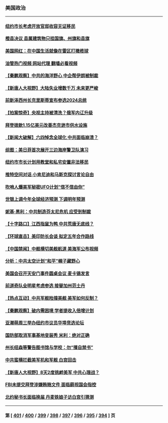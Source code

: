 ### 美国政治
---
#### [纽约市长考虑开放官邸收容无证移民](../../pages/ncid1078159/n14011405.md?06071245) 
#### [橙县决议 县属建筑物只挂国旗、州旗和县旗](../../pages/ncid1078159/n14011384.md?06071245) 
#### [美国网红：在中国生活就像在雷区打橄榄球](../../pages/ncid1078159/n14011345.md?06071245) 
#### [油管热门视频 网站代理 翻墙必看视频](http://138.2.39.72:81/youtube.html?epic-marker?06071245)
#### [【秦鹏观察】中共的海洋野心 中企帮伊朗被制裁](../../pages/ncid1078159/n14011282.md?06071245) 
#### [【新唐人大视野】大陆失业增数千万 未来更严峻](../../pages/ncid1078159/n14011270.md?06071245) 
#### [前新泽西州长克里斯蒂宣布参选2024总统](../../pages/ncid1078159/n14011250.md?06071245) 
#### [【拍案惊奇】央视主持被清洗？俄军内讧升级](../../pages/ncid1078159/n14011239.md?06071245) 
#### [拜登拨款1.15亿美元改善杰克逊市供水设施](../../pages/ncid1078159/n14011222.md?06071245) 
#### [【新闻大破解】六四悼念全球化 中共面临崩溃？](../../pages/ncid1078159/n14011236.md?06071245) 
#### [组图：美日菲首次展开三边海岸警卫队演习](../../pages/ncid1078159/n14011143.md?06071245) 
#### [纽约市市长计划用教堂和私宅安置非法移民](../../pages/ncid1078159/n14011174.md?06071245) 
#### [推特空间对话 小肯尼迪和马斯克探讨言论自由](../../pages/ncid1078159/n14011163.md?06071245) 
#### [吹哨人爆美军秘密UFO计划“信不信由你”](../../pages/ncid1078159/n14011155.md?06071245) 
#### [世银上调今年全球经济预测 下调明年预测](../../pages/ncid1078159/n14011150.md?06071245) 
#### [妮基‧黑利：中共制造芬太尼危机 应受到制裁](../../pages/ncid1078159/n14011167.md?06071245) 
#### [【十字路口】江西指鼠为鸭 中共荒唐无底线？](../../pages/ncid1078159/n14011078.md?06071245) 
#### [【环球直击】美印防长会谈 拟定五年合作路线](../../pages/ncid1078159/n14010617.md?06071245) 
#### [【中国禁闻】中舰横切美舰航道 美海军公布视频](../../pages/ncid1078159/n14010562.md?06071245) 
#### [分析：中共太空计划“和平”幌子藏野心](../../pages/ncid1078159/n14009986.md?06071245) 
#### [美国会召开天安门事件圆桌会议 麦卡锡发言](../../pages/ncid1078159/n14010697.md?06071245) 
#### [前道奇队全明星考虑参选 接替加州范士丹](../../pages/ncid1078159/n14010846.md?06071245) 
#### [【热点互动】中共军舰险撞美舰 美军如何反制？](../../pages/ncid1078159/n14010627.md?06071245) 
#### [【秦鹏观察】破内需困境 学者提收入倍增计划](../../pages/ncid1078159/n14010741.md?06071245) 
#### [亚潮萌周三举办纽约市议员华埠竞选论坛](../../pages/ncid1078159/n14010790.md?06071245) 
#### [国防部取消军事基地变装秀 米利：绝对正确](../../pages/ncid1078159/n14010682.md?06071245) 
#### [州长纽森等警告图书馆与学校：勿“擅自禁书”](../../pages/ncid1078159/n14010678.md?06071245) 
#### [中共蛮横拦截美军机和军舰 白宫回击](../../pages/ncid1078159/n14010602.md?06071245) 
#### [【新唐人大视野】8天2度挑衅美军 中共心理战？](../../pages/ncid1078159/n14010620.md?06071245) 
#### [FBI未提交拜登涉嫌贿赂文件 面临藐视国会指控](../../pages/ncid1078159/n14010595.md?06071245) 
#### [北约秘书长面临换届 丹麦铁娘子访白宫引猜测](../../pages/ncid1078159/n14010564.md?06071245) 

---
#### 第 [ [401](./401.md?06071245) / [400](./400.md?06071245) / [399](./399.md?06071245) / [398](./398.md?06071245) / [397](./397.md?06071245) / [396](./396.md?06071245) / [395](./395.md?06071245) / [394](./394.md?06071245) ] 页
